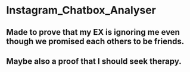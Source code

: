 # Instagram_Chatbox_Analyser
## Made to prove that my EX is ignoring me even though we promised each others to be friends.
## Maybe also a proof that I should seek therapy.

